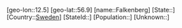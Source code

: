 ﻿---
location: [56.9,12.5]
type: City
tags:
- geo/City


SpocWebEntityId: 30119
isDeleted: false
confidential: public

---
[geo-lon::12.5]
[geo-lat::56.9]
[name::Falkenberg]
[State::]
[Country::[Sweden](geo/Continent/Europe/Sweden.md)]
[StateId::]
[Population::]
[Unknown::]

